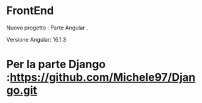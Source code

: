 # FrontEnd

Nuovo progetto : Parte Angular . 

Versione Angular: 16.1.3

# Per la parte Django :https://github.com/Michele97/Django.git

